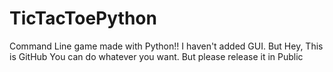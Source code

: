 # TicTacToePython
Command Line game made with Python!!
I haven't added GUI. But Hey, This is GitHub You can do whatever you want. But please release it in Public
